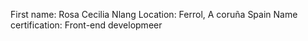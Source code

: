First name: Rosa Cecilia Nlang
Location: Ferrol, A coruña Spain
Name certification: Front-end developmeer
